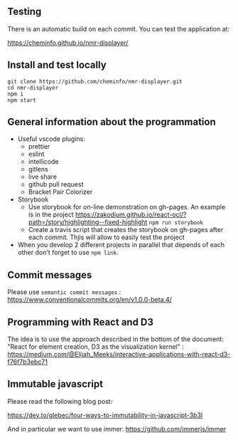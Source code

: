## Testing

There is an automatic build on each commit. You can test the application at:

https://cheminfo.github.io/nmr-displayer/

## Install and test locally

```
git clone https://github.com/cheminfo/nmr-displayer.git
cd nmr-displayer
npm i
npm start
```

## General information about the programmation

* Useful vscode plugins:
  * prettier
  * eslint
  * intellicode
  * gitlens
  * live share
  * github pull request
  * Bracket Pair Colorizer
* Storybook
  * Use storybook for on-line demonstration on gh-pages. An example is in the project https://zakodium.github.io/react-ocl/?path=/story/highlighting--fixed-highlight `npm run storybook`
  * Create a travis script that creates the storybook on gh-pages after each commit. Thjis       will allow to easily test the project
* When you develop 2 different projects in parallel that depends of each other don't forget to   use `npm link`.


## Commit messages

Please use `semantic commit messages` : https://www.conventionalcommits.org/en/v1.0.0-beta.4/

## Programming with React and D3

The idea is to use the approach described in the bottom of the document:
"React for element creation, D3 as the visualization kernel" : 
https://medium.com/@Elijah_Meeks/interactive-applications-with-react-d3-f76f7b3ebc71


## Immutable javascript

Please read the following blog post:

https://dev.to/glebec/four-ways-to-immutability-in-javascript-3b3l

And in particular we want to use immer: https://github.com/immerjs/immer